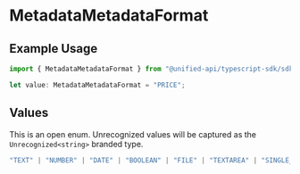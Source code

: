 # MetadataMetadataFormat

## Example Usage

```typescript
import { MetadataMetadataFormat } from "@unified-api/typescript-sdk/sdk/models/shared";

let value: MetadataMetadataFormat = "PRICE";
```

## Values

This is an open enum. Unrecognized values will be captured as the `Unrecognized<string>` branded type.

```typescript
"TEXT" | "NUMBER" | "DATE" | "BOOLEAN" | "FILE" | "TEXTAREA" | "SINGLE_SELECT" | "MULTIPLE_SELECT" | "MEASUREMENT" | "PRICE" | "YES_NO" | "CURRENCY" | "URL" | Unrecognized<string>
```